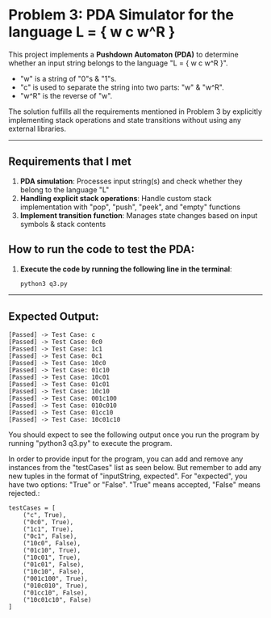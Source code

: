 # Problem 3: PDA Simulator for the language L = { w c w^R }

This project implements a **Pushdown Automaton (PDA)** to determine whether an input string belongs to the language "L = { w c w^R }".
- "w" is a string of "0"s & "1"s.
- "c" is used to separate the string into two parts: "w" & "w^R".
- "w^R" is the reverse of "w".


The solution fulfills all the requirements mentioned in Problem 3 by explicitly implementing stack operations and state transitions without using any external libraries.

---

## Requirements that I met
1. **PDA simulation**: Processes input string(s) and check whether they belong to the language "L"
2. **Handling explicit stack operations**: Handle custom stack implementation with "pop", "push", "peek", and "empty" functions
3. **Implement transition function**: Manages state changes based on input symbols & stack contents


## How to run the code to test the PDA:
1. **Execute the code by running the following line in the terminal**:
   ```bash
   python3 q3.py
   ```
   
---

## Expected Output:
```text
[Passed] -> Test Case: c
[Passed] -> Test Case: 0c0
[Passed] -> Test Case: 1c1
[Passed] -> Test Case: 0c1
[Passed] -> Test Case: 10c0
[Passed] -> Test Case: 01c10
[Passed] -> Test Case: 10c01
[Passed] -> Test Case: 01c01
[Passed] -> Test Case: 10c10
[Passed] -> Test Case: 001c100
[Passed] -> Test Case: 010c010
[Passed] -> Test Case: 01cc10
[Passed] -> Test Case: 10c01c10
```

You should expect to see the following output once you run the program by running "python3 q3.py" to execute the program.

In order to provide input for the program, you can add and remove any instances from the "testCases" list as seen below. But remember to add any new tuples in the format of "inputString, expected". For "expected", you have two options: "True" or "False". "True" means accepted, "False" means rejected.:
```text
testCases = [
    ("c", True),
    ("0c0", True),
    ("1c1", True),
    ("0c1", False),
    ("10c0", False),
    ("01c10", True),
    ("10c01", True),
    ("01c01", False),
    ("10c10", False),
    ("001c100", True),
    ("010c010", True),
    ("01cc10", False),
    ("10c01c10", False)
]
```
